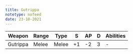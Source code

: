 ```yaml
---
title: Gutrippa
notetype: nofeed
date: 23-10-2021
---
```


| Weapon   | Range | Type  | S   | AP  | D   | Abilities |
| -------- | ----- | ----- | --- | --- | --- | --------- |
| Gutrippa | Melee | Melee | +1  | -2  | 3   | -         | 
